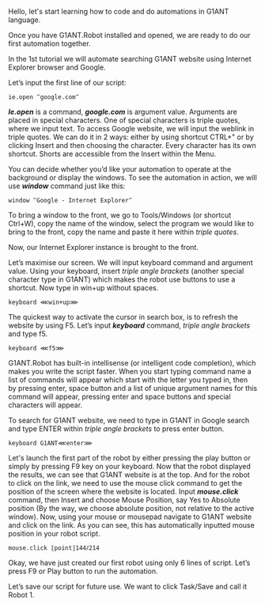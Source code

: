Hello, let's start learning how to code and do automations in G1ANT language.


Once you have G1ANT.Robot installed and opened, we are ready to do our first automation together. 

In the 1st tutorial we will automate searching G1ANT website using Internet Explorer browser and Google.

Let’s input the first line of our script:

```
ie.open ‴google.com‴ 
```

***Ie.open*** is a command, ***google.com*** is argument value. Arguments are placed in special characters. One of special characters is triple quotes, where we input text. To access Google website, we will input the weblink in triple quotes. We can do it in 2 ways: either by using shortcut CTRL+" or by clicking Insert and then choosing the character. Every character has its own shortcut. Shorts are accessible from the Insert within the Menu.

You can decide whether you’d like your automation to operate at the background or display the windows. To see the automation in action, we will use ***window*** command just like this:

```
window ‴Google - Internet Explorer‴	 
```

To bring a window to the front, we go to Tools/Windows (or shortcut Ctrl+W), copy the name of the window, select the program we would like to bring to the front, copy the name and paste it here within *triple quotes*.

Now, our Internet Explorer instance is brought to the front.

Let’s maximise our screen. We will input keyboard command and argument value. Using your keyboard, insert *triple angle brackets* (another special character type in G1ANT) which makes the robot use buttons to use a shortcut. Now type in win+up without spaces. 

```
keyboard ⋘win+up⋙
```

The quickest way to activate the cursor in search box, is to refresh the website by using F5. Let’s input ***keyboard*** command, *triple angle brackets* and type f5. 

```
keyboard ⋘f5⋙
```

G1ANT.Robot has built-in intellisense (or intelligent code completion), which makes you write the script faster. When you start typing command name a list of commands will appear which start with the letter you typed in, then by pressing enter, space button and a list of unique argument names for this command will appear, pressing enter and space buttons and special characters will appear. 

To search for G1ANT website, we need to type in G1ANT in Google search and type ENTER within *triple angle brackets* to press enter button. 

```
keyboard G1ANT⋘enter⋙
```

Let's launch the first part of the robot by either pressing the play button or simply by pressing F9 key on your keyboard. Now that the robot displayed the results, we can see that G1ANT website is at the top. And for the robot to click on the link, we need to use the mouse click command to get the position of the screen where the website is located. Input ***mouse.click*** command, then Insert and choose Mouse Position, say Yes to Absolute position (By the way, we choose absolute position, not relative to the active window). Now, using your mouse or mousepad navigate to G1ANT website and click on the link. As you can see, this has automatically inputted mouse position in your robot script. 

```
mouse.click ⟦point⟧144⫽214
```

Okay, we have just created our first robot using only 6 lines of script. Let’s press F9 or Play button to run the automation.

Let’s save our script for future use. We want to click Task/Save and call it Robot 1.  

